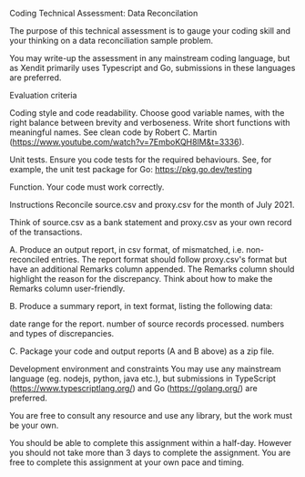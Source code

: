 Coding Technical Assessment: Data Reconcilation

The purpose of this technical assessment is to gauge your coding skill and your thinking on a data reconciliation sample problem.

You may write-up the assessment in any mainstream coding language, but as Xendit primarily uses Typescript and Go, submissions in these languages are preferred.

Evaluation criteria

Coding style and code readability. Choose good variable names, with the right balance between brevity and verboseness. Write short functions with meaningful names.
See clean code by Robert C. Martin (https://www.youtube.com/watch?v=7EmboKQH8lM&t=3336).

Unit tests. Ensure you code tests for the required behaviours. See, for example, the unit test package for Go: https://pkg.go.dev/testing

Function. Your code must work correctly.

Instructions
Reconcile source.csv and proxy.csv for the month of July 2021.

Think of source.csv as a bank statement and proxy.csv as your own record of the transactions.

A. Produce an output report, in csv format, of mismatched, i.e. non-reconciled entries. The report format should follow proxy.csv's format but have an additional Remarks column appended. The Remarks column should highlight the reason for the discrepancy. Think about how to make the Remarks column user-friendly.

B. Produce a summary report, in text format, listing the following data:

date range for the report.
number of source records processed.
numbers and types of discrepancies.

C. Package your code and output reports (A and B above) as a zip file.

Development environment and constraints
You may use any mainstream language (eg. nodejs, python, java etc.), but submissions in TypeScript (https://www.typescriptlang.org/) and Go (https://golang.org/) are preferred.

You are free to consult any resource and use any library, but the work must be your own.

You should be able to complete this assignment within a half-day. However you should not take more than 3 days to complete the assignment. You are free to complete this assignment at your own pace and timing.
